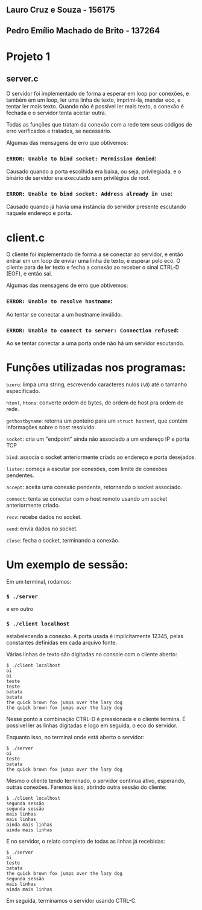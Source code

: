 ## Lauro Cruz e Souza - 156175
## Pedro Emílio Machado de Brito - 137264

# Projeto 1

## server.c

O servidor foi implementado de forma a esperar em loop por conexões, e também em
um loop, ler uma linha de texto, imprimi-la, mandar eco, e tentar ler mais
texto. Quando não é possível ler mais texto, a conexão é fechada e o servidor
tenta aceitar outra.

Todas as funções que tratam da conexão com a rede tem seus códigos de erro
verificados e tratados, se necessário.

Algumas das mensagens de erro que obtivemos:

### `ERROR: Unable to bind socket: Permission denied`:

Causado quando a porta escolhida era baixa, ou seja, privilegiada, e o binário
de servidor era executado sem privilégios de root.

### `ERROR: Unable to bind socket: Address already in use`:

Causado quando já havia uma instância do servidor presente escutando naquele
endereço e porta.

# client.c

O cliente foi implementado de forma a se conectar ao servidor, e então entrar em
um loop de enviar uma linha de texto, e esperar pelo eco. O cliente para de ler
texto e fecha a conexão ao receber o sinal CTRL-D (EOF), e então sai.

Algumas das mensagens de erro que obtivemos:

### `ERROR: Unable to resolve hostname`:

Ao tentar se conectar a um hostname inválido.

### `ERROR: Unable to connect to server: Connection refused`:

Ao se tentar conectar a uma porta onde não há um servidor escutando.

# Funções utilizadas nos programas:

`bzero`: limpa uma string, escrevendo caracteres nulos (`\0`) até o tamanho
especificado.

`htonl`, `htons`: converte ordem de bytes, de ordem de host pra ordem de rede.

`gethostbyname`: retorna um ponteiro para um `struct hostent`, que contém
informações sobre o host resolvido.

`socket`: cria um "endpoint" ainda não associado a um endereço IP e porta TCP

`bind`: associa o socket anteriormente criado ao endereço e porta desejados.

`listen`: começa a escutar por conexões, com limite de conexões pendentes.

`accept`: aceita uma conexão pendente, retornando o socket associado.

`connect`: tenta se conectar com o host remoto usando um socket anteriormente
criado.

`recv`: recebe dados no socket.

`send`: envia dados no socket.

`close`: fecha o socket, terminando a conexão.

# Um exemplo de sessão:

Em um terminal, rodamos:

### `$ ./server`

e em outro

### `$ ./client localhost`

estabelecendo a conexão. A porta usada é implicitamente 12345, pelas constantes
definidas em cada arquivo fonte.

Várias linhas de texto são digitadas no console com o cliente aberto:

```
$ ./client localhost
oi
oi
teste
teste
batata
batata
the quick brown fox jumps over the lazy dog
the quick brown fox jumps over the lazy dog
```

Nesse ponto a combinação CTRL-D é pressionada e o cliente termina. É possivel
ler as linhas digitadas e logo em seguida, o eco do servidor.

Enquanto isso, no terminal onde está aberto o servidor:

```
$ ./server
oi          
teste
batata
the quick brown fox jumps over the lazy dog
```

Mesmo o cliente tendo terminado, o servidor continua ativo, esperando, outras
conexões. Faremos isso, abrindo outra sessão do cliente:

```
$ ./client localhost
segunda sessão
segunda sessão
mais linhas
mais linhas
ainda mais linhas
ainda mais linhas
```

E no servidor, o relato completo de todas as linhas já recebidas:

```
$ ./server
oi          
teste
batata
the quick brown fox jumps over the lazy dog
segunda sessão
mais linhas
ainda mais linhas
```

Em seguida, terminamos o servidor usando CTRL-C.